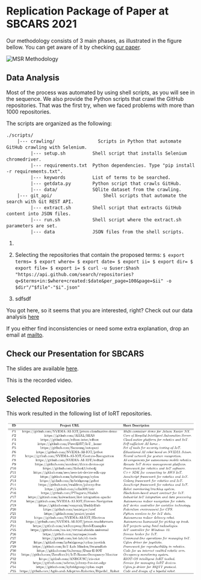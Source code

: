 # Replication Package of Paper at SBCARS 2021

Our methodology consists of 3 main phases, as illustrated in the figure bellow. You can get aware of it by checking [our paper](https://nuvem.utfpr.edu.br/index.php/s/jWcSX4fDkBYdvnJ).

![MSR Methodology](./methodology.png)

## Data Analysis

Most of the process was automated by using shell scripts, as you will see in the sequence. We also provide the Python scripts that crawl the GitHub repositories. That was the first try, when we faced problems with more than 1000 repositories.

The scripts are organized as the following:
```
./scripts/
    |--- crawling/     		      Scripts in Python that automate GitHub crawling with Selenium.
         |--- setup.sh          Shell script that installs Selenium chromedriver.
         |--- requirements.txt  Python dependencies. Type "pip install -r requirements.txt".
         |--- keywords          List of terms to be searched.
         |--- getdata.py        Python script that crawls GitHub.
         |--- data/             SQlite dataset from the crawling.
    |--- git_api/       		    Shell scripts that automate the search with Git REST API.
         |--- extract.sh        Shell script that extracts GitHub content into JSON files.
         |--- run.sh            Shell script where the extract.sh parameters are set.
         |--- data              JSON files from the shell scripts.
```

1) 

1) Selecting the repositories that contain the proposed terms:
``
$ export terms=
$ export where=
$ export date=
$ export ii=
$ export dir=
$ export file=
$ export i=
$ curl -u $user:$hash "https://api.github.com/search/repositories?q=$terms+in:$where+created:$date&per_page=100&page=$ii"
-o $dir"/"$file"-"$i".json"
``
2) sdfsdf

You got here, so it seems that you are interested, right? Check out our data analysis [here](https://docs.google.com/spreadsheets/d/1CsLUjaCNy3LT6rFMImbM0fqySriKSE5gOBEp0ZMEQho/edit?usp=sharing)

If you either find inconsistencies or need some extra explanation, drop an email at [mailto](mailto:michelalbonico@utfpr.edu.br).

## Check our Presentation for SBCARS

The slides are available [here](#).

This is the recorded video.

## Selected Repositories

This work resulted in the following list of IoRT repositories.

![Selected Repositories](./selected-repos.png)
